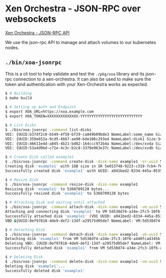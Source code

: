 # Xen Orchestra - JSON-RPC over websockets
[Xen Orchestra - JSON-RPC API](https://docs.xcp-ng.org/management/manage-at-scale/xo-api/#-json-rpc-over-websockets)

We use the json-rpc API to manage and attach volumes to our kubernetes nodes. 

## `./bin/xoa-jsonrpc`
This is a cli tool to help validate and test the `./pkg/xoa` library and its json-rpc connection to a xen-orchestra. It can also be used to make sure the token and authentication with your Xen-Orchestra works as expected.

```bash
$ # Building
$ make build
 
$ # Setting up Auth and Endpoint
$ export XOA_URL=https://xoa.example.com
$ export XOA_TOKEN=XXXXXXXXXXXXXX-YYYYYYYYYYYYYYYYYYYYYYYYYYYY

$ # List Disks
$ ./bin/xoa-jsonrpc -command list-disks
VDI: {UUID:b37df2c0-b549-4f50-bf29-ca849b09bde3 NameLabel:some_name Size:10737418240 Type:VDI SR: ReadOnly:false Sharable:false}
VDI: {UUID:359e652a-9cd5-4bb7-ae90-bde106c293e4 NameLabel:disk1 Size:34359738368 Type:VDI SR: ReadOnly:false Sharable:false}
VDI: {UUID:46611e4d-a845-4b21-bd82-164ccc972b4a NameLabel:/dev/xvda Size:53687091200 Type:VDI SR: ReadOnly:false Sharable:false}
VDI: {UUID:53a4d9bd-c72e-4c3c-b2c8-3379e963e37c NameLabel:/dev/xvdb Size:53687091200 Type:VDI SR: ReadOnly:false Sharable:false}

$ # Create Disk called example1
$ ./bin/xoa-jsonrpc -command create-disk -disk-name example1 -sr-uuid 5e653748-9223-c319-7cb4-f6e20384de61
Creating disk 'example1' with 1GB size in SR 5e653748-9223-c319-7cb4-f6e20384de61...
Successfully created disk 'example1' with UUID: a941bed2-8334-445a-8535-870368cb6050

$ # Resize Disk 
$ ./bin/xoa-jsonrpc -command resize-disk -disk-name example1
Resizing disk 'example1' to 5368709120 bytes...
Successfully resized disk 'example1' to 5368709120 bytes

$ # Attaching Disk and waiting until attached
$ ./bin/xoa-jsonrpc -command attach-disk -disk-name example1 -vm-uuid 5d538d74-a34e-2fc3-10f6-a440fca4345b
Attaching and connecting disk 'example1' to VM 5d538d74-a34e-2fc3-10f6-a440fca4345b...
Successfully attached disk 'example1' (VDI UUID: a941bed2-8334-445a-8535-870368cb6050) to VM 5d538d74-a34e-2fc3-10f6-a440fca4345b
VBD &{UUID:0ef97818-4de9-def2-13df-a29575d05de7 NameLabel: VM:5d538d74-a34e-2fc3-10f6-a440fca4345b VDI:a941bed2-8334-445a-8535-870368cb6050 Device:xvdc Mode: Bootable:false Attached:true}

$ # Detaching Disk
$ ./bin/xoa-jsonrpc -command detach-disk -disk-name example1 -vm-uuid 5d538d74-a34e-2fc3-10f6-a440fca4345b
Detaching disk 'example1' from VM 5d538d74-a34e-2fc3-10f6-a440fca4345b...
Deleting VBD: {UUID:0ef97818-4de9-def2-13df-a29575d05de7 NameLabel: VM:5d538d74-a34e-2fc3-10f6-a440fca4345b VDI:a941bed2-8334-445a-8535-870368cb6050 Device:xvdc Mode: Bootable:false Attached:true}
Successfully detached disk 'example1' from VM 5d538d74-a34e-2fc3-10f6-a440fca4345b

$ # Deleting Disk
$ ./bin/xoa-jsonrpc -command delete-disk -disk-name example1 -vm-uuid 5d538d74-a34e-2fc3-10f6-a440fca4345b
Deleting disk 'example1'...
Successfully deleted disk 'example1'
```
